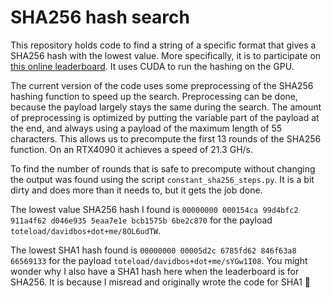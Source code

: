 # SHA256 hash search

This repository holds code to find a string of a specific format that gives a SHA256 hash with the lowest value. 
More specifically, it is to participate on [this online leaderboard](https://shallenge.quirino.net/).
It uses CUDA to run the hashing on the GPU.

The current version of the code uses some preprocessing of the SHA256 hashing function to speed up the search.
Preprocessing can be done, because the payload largely stays the same during the search.
The amount of preprocessing is optimized by putting the variable part of the payload at the end,
and always using a payload of the maximum length of 55 characters.
This allows us to precompute the first 13 rounds of the SHA256 function.
On an RTX4090 it achieves a speed of 21.3 GH/s.

To find the number of rounds that is safe to precompute without changing the output was found using the script `constant_sha256_steps.py`.
It is a bit dirty and does more than it needs to, but it gets the job done.

The lowest value SHA256 hash I found is `00000000 000154ca 99d4bfc2 911a4f62 d046e935 5eaa7e1e bcb1575b 6be2c870`
for the payload `toteload/davidbos+dot+me/8OL6udTW`.

The lowest SHA1 hash found is `00000000 00005d2c 6785fd62 846f63a8 66569133` for the payload `toteload/davidbos+dot+me/sYGw1I08`.
You might wonder why I also have a SHA1 hash here when the leaderboard is for SHA256.
It is because I misread and originally wrote the code for SHA1 🙈

